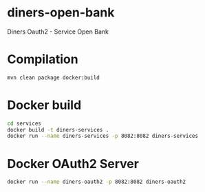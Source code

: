 # diners-open-bank
Diners Oauth2 - Service Open Bank

# Compilation
```zsh
mvn clean package docker:build
```

# Docker build
```bash
cd services
docker build -t diners-services .
docker run --name diners-services -p 8082:8082 diners-services
```

# Docker OAuth2 Server

```bash
docker run --name diners-oauth2 -p 8082:8082 diners-oauth2
```